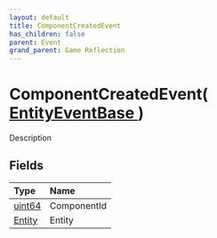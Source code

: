 ```yaml
---
layout: default
title: ComponentCreatedEvent
has_children: false
parent: Event
grand_parent: Game Reflection
---
```

# ComponentCreatedEvent( [ EntityEventBase ](/docs/game-reflection/events/entity_event_base) )
Description 

## Fields

| Type | Name |
|:-------------|:--------------|
| [uint64](/docs/game-reflection/components/uint64) | ComponentId |
| [Entity](/docs/game-reflection/classes/entity) | Entity |

